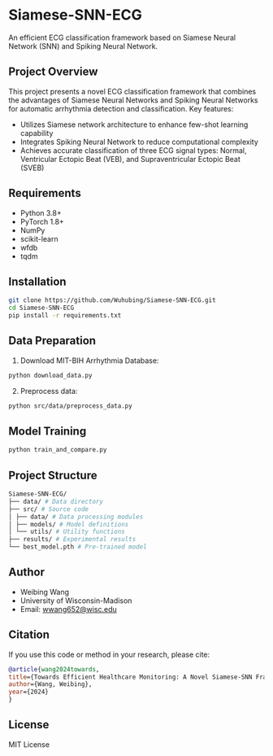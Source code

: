 # Siamese-SNN-ECG

An efficient ECG classification framework based on Siamese Neural Network (SNN) and Spiking Neural Network.

## Project Overview

This project presents a novel ECG classification framework that combines the advantages of Siamese Neural Networks and Spiking Neural Networks for automatic arrhythmia detection and classification. Key features:

- Utilizes Siamese network architecture to enhance few-shot learning capability
- Integrates Spiking Neural Network to reduce computational complexity
- Achieves accurate classification of three ECG signal types: Normal, Ventricular Ectopic Beat (VEB), and Supraventricular Ectopic Beat (SVEB)

## Requirements

- Python 3.8+
- PyTorch 1.8+
- NumPy
- scikit-learn
- wfdb
- tqdm

## Installation

```bash
git clone https://github.com/Wuhubing/Siamese-SNN-ECG.git
cd Siamese-SNN-ECG
pip install -r requirements.txt
```

## Data Preparation

1. Download MIT-BIH Arrhythmia Database:

```bash
python download_data.py
```

2. Preprocess data:
```bash
python src/data/preprocess_data.py
```

## Model Training
```bash
python train_and_compare.py
```
## Project Structure
```bash
Siamese-SNN-ECG/
├── data/ # Data directory
├── src/ # Source code
│ ├── data/ # Data processing modules
│ ├── models/ # Model definitions
│ └── utils/ # Utility functions
├── results/ # Experimental results
└── best_model.pth # Pre-trained model
```

## Author

- Weibing Wang
- University of Wisconsin-Madison
- Email: wwang652@wisc.edu

## Citation

If you use this code or method in your research, please cite:

```bibtex
@article{wang2024towards,
title={Towards Efficient Healthcare Monitoring: A Novel Siamese-SNN Framework for Robust ECG Classification},
author={Wang, Weibing},
year={2024}
}
```

## License

MIT License

